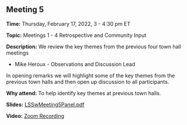 ## Meeting 5

**Time:** Thursday, February 17, 2022, 3 - 4:30 pm ET

**Topic:** Meetings 1 - 4 Retrospective and Community Input

**Description:** We review the key themes from the previous four town hall meetings
- Mike Heroux - Observations and Discussion Lead

In opening remarks we will highlight some of the key themes from the previous town halls and then open up discussion to all participants.

**Why attend:** To help identify key themes at previous town halls.

**Slides:** [LSSwMeeting5Panel.pdf](../files/LSSwMeeting5Panel.pdf)

**Video:** [Zoom Recording](https://exascaleproject.zoomgov.com/rec/share/VgXyRamD_tgFOGdd-PnOr-sYTx4F8RgWaqRNDnbnA8k9djUtAaqh0FSe5wTVRvlL.5YEQy3Ip6KjrASnX)
